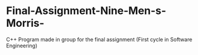 # Final-Assignment-Nine-Men-s-Morris-
C++ Program made in group for the final assignment (First cycle in Software Engineering)
